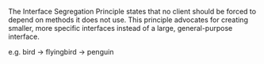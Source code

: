 The Interface Segregation Principle states that no client should be forced to depend on methods it does not use. This principle advocates for creating smaller, more specific interfaces instead of a large, general-purpose interface.

e.g. bird -> flyingbird -> penguin
